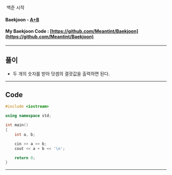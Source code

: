 &nbsp;백준 시작

#### Baekjoon - [A+B](https://www.acmicpc.net/problem/1000)
#### My Baekjoon Code : [https://github.com/Meantint/Baekjoon](https://github.com/Meantint/Baekjoon)

<hr>

## 풀이

- 두 개의 숫자를 받아 덧셈의 결괏값을 출력하면 된다.

<hr>

## Code
```cpp
#include <iostream>

using namespace std;

int main()
{
    int a, b;

    cin >> a >> b;
    cout << a + b << '\n';

    return 0;
}
```

<hr>
